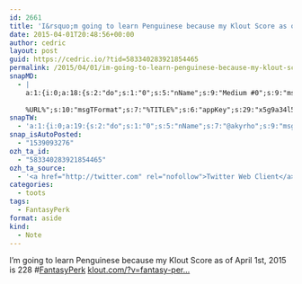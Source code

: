 ```yaml
---
id: 2661
title: 'I&rsquo;m going to learn Penguinese because my Klout Score as of April 1st, 2015 is 228 #FantasyPerk klout.com/?v=fantasy-per…'
date: 2015-04-01T20:48:56+00:00
author: cedric
layout: post
guid: https://cedric.io/?tid=583340283921854465
permalink: /2015/04/01/im-going-to-learn-penguinese-because-my-klout-score-as-of-april-1st-2015-is-228-fantasyperk-klout-com-vfantasy-per/
snapMD:
  - |
    a:1:{i:0;a:18:{s:2:"do";s:1:"0";s:5:"nName";s:9:"Medium #0";s:9:"msgFormat";s:19:"%FULLTEXT%
    
    %URL%";s:10:"msgTFormat";s:7:"%TITLE%";s:6:"appKey";s:29:"x5g9a34l5z294i5y2q284e4g54454";s:6:"appSec";s:85:"d3h0a44e4s2b4i5u2r234m5f5b4v2l5q2a444h574347464a454x2w20374447494c484b4w2c464f5u2d4z2";s:8:"inclTags";s:1:"1";s:7:"fltrsOn";i:0;s:5:"fltrs";a:0:{}s:7:"proxyOn";i:0;s:7:"useSURL";i:0;s:1:"v";i:350;s:4:"publ";s:1:"0";s:11:"accessToken";s:65:"2353413aa5437433e5648ccf74a16119308317c52d1a24d8ed99f26add037528a";s:12:"appAppUserID";s:65:"104b21fd8da79171a6e7bf800d03b4b761204f242935e05d2d86850a6b1635f77";s:14:"appAppUserName";s:26:"Cédric Bousmanne (akyrho)";s:13:"appAppUserURL";s:26:"https://medium.com/@akyrho";s:7:"pubList";a:0:{}}}
snapTW:
  - 'a:1:{i:0;a:19:{s:2:"do";s:1:"0";s:5:"nName";s:7:"@akyrho";s:9:"msgFormat";s:26:"%TITLE%. %EXCERPT% - %URL%";s:6:"appKey";s:55:"x5g9a8325v2y475r3c4m48584n53446p423r3r5u3e356j5j3k4r2p3";s:6:"appSec";s:105:"d3h0a94o46415u594v3q5l5n5l4r4x474x4j484o473u4i5w2m4k494z2k344n306n5r3l5v2s554p4n3p3k45495c3z4v4d3m3u5w525";s:7:"fltrsOn";i:0;s:5:"fltrs";a:0:{}s:7:"proxyOn";i:0;s:7:"useSURL";i:0;s:1:"v";i:350;s:5:"twURL";s:25:"http://twitter.com/akyrho";s:11:"accessToken";s:50:"6678782-Eyg60SCeh7762DEIsYtTPD5GVeOuSN8ATMdF2Lpppe";s:14:"accessTokenSec";s:45:"PgGDCbcYLJnR5esZjY9ID72A33mUNCYnQwaQTBsojSJNa";s:5:"tw140";i:0;s:10:"riComments";s:1:"1";s:11:"riCommentsM";s:1:"1";s:12:"riCommentsAA";s:1:"1";s:8:"attchImg";s:1:"1";s:9:"wpImgSize";s:4:"full";}}'
snap_isAutoPosted:
  - "1539093276"
ozh_ta_id:
  - "583340283921854465"
ozh_ta_source:
  - '<a href="http://twitter.com" rel="nofollow">Twitter Web Client</a>'
categories:
  - toots
tags:
  - FantasyPerk
format: aside
kind:
  - Note
---
```

I&rsquo;m going to learn Penguinese because my Klout Score as of April 1st, 2015 is 228 <span class="hashtag hashtag_local">#<a href="https://cedric.io/tag/fantasyperk/">FantasyPerk</a> <a href="https://klout.com?v=fantasy-perk&#038;n=tw" title="https://klout.com?v=fantasy-perk&#038;n=tw" class="link link_untco">klout.com/?v=fantasy-per…</a></p>